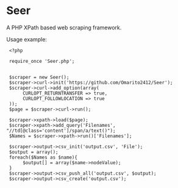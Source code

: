 # Seer
A PHP XPath based web scraping framework.

Usage example:

     <?php

     require_once 'Seer.php';


     $scraper = new Seer();
     $scraper->curl->init('https://github.com/Omarito2412/Seer');
     $scraper->curl->add_option(array(
          CURLOPT_RETURNTRANSFER => true,
          CURLOPT_FOLLOWLOCATION => true
     ));
     $page = $scraper->curl->run();

     $scraper->xpath->load($page);
     $scraper->xpath->add_query('Filenames', "//td[@class='content']/span/a/text()");
     $Names = $scraper->xpath->run()['Filenames'];

     $scraper->output->csv_init('output.csv', 'File');
     $output = array();
     foreach($Names as $name){
          $output[] = array($name->nodeValue);
     }
     $scraper->output->csv_push_all('output.csv', $output);
     $scraper->output->csv_create('output.csv');
